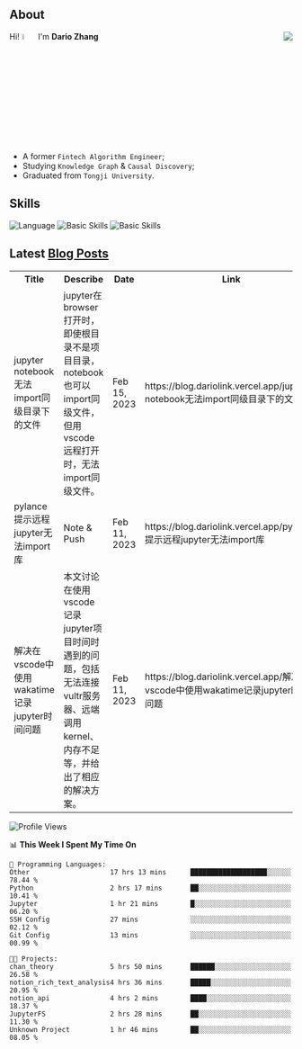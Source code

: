 ## About

<img align="right" src="https://github-readme-stats.vercel.app/api?username=dario-github&show_icons=true&bg_color=00000000&hide_title=true&hide_border=true&include_all_commits=true&count_private=true&theme=transparent" />

Hi! <img src="https://media.giphy.com/media/hvRJCLFzcasrR4ia7z/giphy.gif" width="5%"> I'm **Dario Zhang**

- A former `Fintech Algorithm Engineer`;
- Studying `Knowledge Graph` & `Causal Discovery`;
- Graduated from `Tongji University`.

## Skills

![Language](https://skillicons.dev/icons?i=py,matlab,pytorch,latex,regex,mysql,sqlite)
![Basic Skills](https://skillicons.dev/icons?i=bash,git,linux,md)
![Basic Skills](https://skillicons.dev/icons?i=vim,vscode,jupyterlab)

## Latest [Blog Posts](https://blog.dariolink.vercel.app/)

<table>
  <tr><th>Title</th><th>Describe</th><th>Date</th><th>Link</th></tr>
  <!-- BLOG-POST-LIST:START --><tr><td>jupyter notebook无法import同级目录下的文件</td><td>jupyter在browser打开时，即使根目录不是项目目录，notebook也可以import同级文件，但用vscode远程打开时，无法import同级文件。</td><td>Feb 15, 2023</td><td>https://blog.dariolink.vercel.app/jupyter-notebook无法import同级目录下的文件</td></tr><tr><td>pylance提示远程jupyter无法import库</td><td>Note &amp; Push</td><td>Feb 11, 2023</td><td>https://blog.dariolink.vercel.app/pylance提示远程jupyter无法import库</td></tr><tr><td>解决在vscode中使用wakatime记录jupyter时间问题</td><td>本文讨论在使用vscode记录jupyter项目时间时遇到的问题，包括无法连接vultr服务器、远端调用kernel、内存不足等，并给出了相应的解决方案。</td><td>Feb 11, 2023</td><td>https://blog.dariolink.vercel.app/解决在vscode中使用wakatime记录jupyter时间问题</td></tr><!-- BLOG-POST-LIST:END -->
</table>

<!--START_SECTION:waka-->
![Profile Views](http://img.shields.io/badge/Profile%20Views-302-blue)

📊 **This Week I Spent My Time On** 

```text
💬 Programming Languages: 
Other                    17 hrs 13 mins      ███████████████████░░░░░░   78.44 % 
Python                   2 hrs 17 mins       ██░░░░░░░░░░░░░░░░░░░░░░░   10.41 % 
Jupyter                  1 hr 21 mins        █░░░░░░░░░░░░░░░░░░░░░░░░   06.20 % 
SSH Config               27 mins             ░░░░░░░░░░░░░░░░░░░░░░░░░   02.12 % 
Git Config               13 mins             ░░░░░░░░░░░░░░░░░░░░░░░░░   00.99 % 

🐱‍💻 Projects: 
chan_theory              5 hrs 50 mins       ██████░░░░░░░░░░░░░░░░░░░   26.58 % 
notion_rich_text_analysis4 hrs 36 mins       █████░░░░░░░░░░░░░░░░░░░░   20.95 % 
notion_api               4 hrs 2 mins        ████░░░░░░░░░░░░░░░░░░░░░   18.37 % 
JupyterFS                2 hrs 28 mins       ██░░░░░░░░░░░░░░░░░░░░░░░   11.30 % 
Unknown Project          1 hr 46 mins        ██░░░░░░░░░░░░░░░░░░░░░░░   08.05 % 

```


<!--END_SECTION:waka-->
